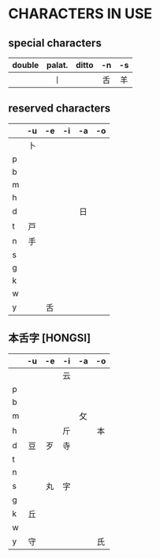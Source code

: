# CHARACTERS IN USE

## special characters

| double | palat. | ditto  |   -n   |   -s   |
| :----: | :----: | :----: | :----: | :----: |
|   　   |   丨   |   　   |   舌   |   羊   |

## reserved characters

|     |  -u  |  -e  |  -i  |  -a  |  -o  |
| :-- | :--: | :--: | :--: | :--: | :--: |
|     |  卜  |  　  |  　  |  　  |  　  |
|  p  |  　  |  　  |  　  |  　  |  　  |
|  b  |  　  |  　  |  　  |  　  |  　  |
|  m  |  　  |  　  |  　  |  　  |  　  |
|  h  |  　  |  　  |  　  |  　  |  　  |
|  d  |  　  |  　  |  　  |  日  |  　  |
|  t  |  戸  |  　  |  　  |  　  |  　  |
|  n  |  手  |  　  |  　  |  　  |  　  |
|  s  |  　  |  　  |  　  |  　  |  　  |
|  g  |  　  |  　  |  　  |  　  |  　  |
|  k  |  　  |  　  |  　  |  　  |  　  |
|  w  |  　  |  　  |  　  |  　  |  　  |
|  y  |  　  |  ⾆  |  　  |  　  |  　  |

## 本舌字 [HONGSI]

|     |          -u          |          -e          |          -i          |          -a          |          -o          |
| :-- | :------------------: | :------------------: | :------------------: | :------------------: | :------------------: |
|     |                      |                      |         云           |                      |                      |
|  p  |                      |                      |                      |                      |                      |
|  b  |                      |                      |                      |                      |                      |
|  m  |                      |                      |                      |         攵           |                      |
|  h  |                      |                      |         斤           |                      |         本           |
|  d  |         豆           |         歹           |         寺           |                      |                      |
|  t  |                      |                      |                      |                      |                      |
|  n  |                      |                      |                      |                      |                      |
|  s  |                      |         丸           |         字           |                      |                      |
|  g  |                      |                      |                      |                      |                      |
|  k  |         丘           |                      |                      |                      |                      |
|  w  |                      |                      |                      |                      |                      |
|  y  |         守           |                      |                      |                      |         氏           |

